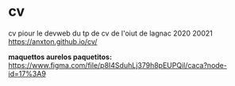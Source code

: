 # cv
cv piour le devweb du tp de cv de l'oiut de lagnac 2020 20021
https://anxton.github.io/cv/

__maquettos aurelos paquetitos:__
https://www.figma.com/file/p8I4SduhLj379h8pEUPQil/caca?node-id=17%3A9